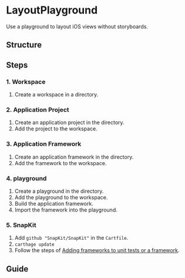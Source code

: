 # LayoutPlayground
Use a playground to layout iOS views without storyboards.

## Structure

## Steps
### 1. Workspace
1. Create a workspace in a directory.

### 2. Application Project
1. Create an application project in the directory.
2. Add the project to the workspace.

### 3. Application Framework
1. Create an application framework in the directory.
2. Add the framework to the workspace.

### 4. playground
1. Create a playground in the directory.
2. Add the playground to the workspace.
3. Build the application framework.
4. Import the framework into the playground.

### 5. SnapKit
1. Add `github "SnapKit/SnapKit"` in the `Cartfile`.
2. `carthage update`
3. Follow the steps of [Adding frameworks to unit tests or a framework](https://github.com/Carthage/Carthage#adding-frameworks-to-unit-tests-or-a-framework).

## Guide
